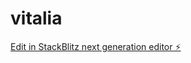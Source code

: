 # vitalia

[Edit in StackBlitz next generation editor ⚡️](https://stackblitz.com/~/github.com/phaneendragullapelli/vitalia)